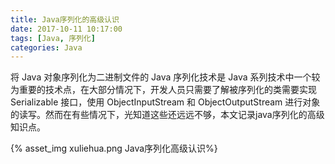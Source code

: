 ```yaml
---
title: Java序列化的高级认识
date: 2017-10-11 10:17:00
tags: [Java, 序列化]
categories: Java
---
```


将 Java 对象序列化为二进制文件的 Java 序列化技术是 Java 系列技术中一个较为重要的技术点，在大部分情况下，开发人员只需要了解被序列化的类需要实现 Serializable 接口，使用 ObjectInputStream 和 ObjectOutputStream 进行对象的读写。然而在有些情况下，光知道这些还远远不够，本文记录java序列化的高级知识点。

<!-- more -->
{% asset_img xuliehua.png Java序列化高级认识%}

